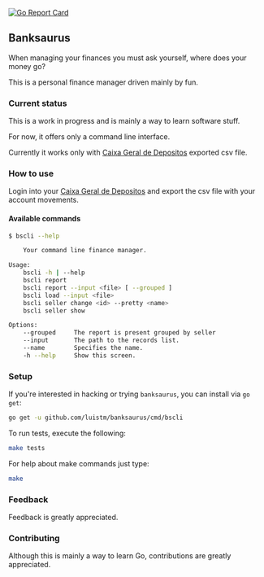 [![Go Report Card](https://goreportcard.com/badge/github.com/luistm/banksaurus)](https://goreportcard.com/report/github.com/luistm/banksaurus)

## Banksaurus

When managing your finances you must ask yourself, where does your money go? 

This is a personal finance manager driven mainly by fun.

### Current status

This is a work in progress and is mainly a way to learn software stuff.

For now, it offers only a command line interface.

Currently it works only with [Caixa Geral de Depositos](https://www.cgd.pt) exported csv file.

### How to use

Login into your [Caixa Geral de Depositos](https://www.cgd.pt) and export the csv file with your account movements.

#### Available commands

```bash
$ bscli --help

    Your command line finance manager.

Usage:
	bscli -h | --help
	bscli report
	bscli report --input <file> [ --grouped ]
	bscli load --input <file>
	bscli seller change <id> --pretty <name>
	bscli seller show

Options:
	--grouped     The report is present grouped by seller
	--input       The path to the records list.
	--name        Specifies the name.
	-h --help     Show this screen.
```

### Setup

If you're interested in hacking or trying `banksaurus`, you can install via `go get`:

```bash
go get -u github.com/luistm/banksaurus/cmd/bscli
```

To run tests, execute the following:

```bash
make tests
````

For help about make commands just type:

```bash
make
```

### Feedback

Feedback is greatly appreciated.

### Contributing

Although this is mainly a way to learn Go, contributions are greatly appreciated.
